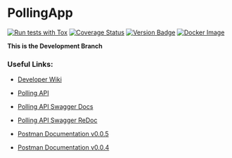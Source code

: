 # PollingApp 

[![Run tests with Tox](https://github.com/unipoll/API/actions/workflows/tests.yaml/badge.svg)](https://github.com/unipoll/api/actions/workflows/tests.yaml)
[![Coverage Status](https://coveralls.io/repos/github/unipoll/API/badge.svg?branch=main)](https://coveralls.io/github/unipoll/api)
[![Version Badge](https://img.shields.io/badge/dynamic/json?url=https%3A%2F%2Fapi.github.com%2Frepos%2Funipoll%2Fapi%2Freleases%2Flatest&query=%24.name&label=Release%20version&color=violet)](https://github.com/unipoll/API/releases)
[![Docker Image](https://img.shields.io/badge/dynamic/json?url=https%3A%2F%2Fregistry.hub.docker.com%2Fv2%2Frepositories%2Funipoll%2Fapi%2Ftags%2F&query=%24.results.1.name&logo=docker&label=Docker%20image)](https://hub.docker.com/repository/docker/unipoll/api/tags)

**This is the Development Branch**

### Useful Links:

- [Developer Wiki](https://github.com/mike-pisman/PollingAPI/wiki) 

- [Polling API](https://polling.website/)

- [Polling API Swagger Docs](https://polling.website/docs)

- [Polling API Swagger ReDoc](https://polling.website/redoc)

- [Postman Documentation v0.0.5](https://documenter.getpostman.com/view/19614303/2s8Z6vZEBr)

- [Postman Documentation v0.0.4](https://documenter.getpostman.com/view/19614303/2s8Z6sbvxz)
